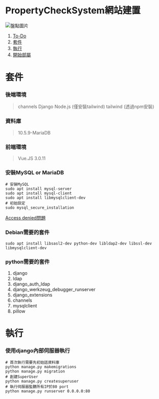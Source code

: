 # PropertyCheckSystem網站建置

![盤點圖片](https://encrypted-tbn0.gstatic.com/images?q=tbn:ANd9GcRGIL0tDpFmqdgwYPSXBKMXYuRVfL3T0k-zRA&usqp=CAU)

1. [To-Do](#To-Do)
1. [套件](#套件)
1. [執行](#架設環境)
1. [開始部屬](#)

# 套件
### 後端環境
> channels
> Django
> Node.js (僅安裝tailwind)
> tailwind (透過npm安裝)

### 資料庫
> 10.5.9-MariaDB

### 前端環境
> Vue.JS 3.0.11

### 安裝MySQL or MariaDB
``` shell
# 安裝MySQL
sudo apt install mysql-server
sudo apt install mysql-client
sudo apt install libmysqlclient-dev
# 初始設定
sudo mysql_secure_installation
```
[Access denied問題](https://www.notion.so/MySQL-access-cf0e58a320eb4060b818d4f35a88e569)

### Debian需要的套件
``` shell
sudo apt install libsasl2-dev python-dev libldap2-dev libssl-dev libmysqlclient-dev
```

### python需要的套件
1. django
1. ldap
1. django_auth_ldap
1. django_werkzeug_debugger_runserver
1. django_extensions
1. channels
1. mysqlclient
1. pillow


# 執行
### 使用django內部伺服器執行
``` shell
# 首次執行需要先初始話資料庫
python manage.py makemigrations
python manage.py migration
# 創建SuperUser
python manage.py createsuperuser
# 執行伺服器監聽所有IP於80 port
python manage.py runserver 0.0.0.0:80
```
